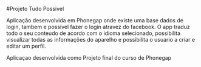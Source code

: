 #Projeto Tudo Possivel

Aplicação desenvolvida em Phonegap onde existe uma base dados de login, tambem e possivel fazer o login atravez do facebook. O app traduz todo o seu conteudo de acordo com o idioma selecionado, possibilita visualizar todas as informações do aparelho e possibilita o usuario a criar e editar um perfil.

Aplicaçao desenvolvida como Projeto final do curso de Phonegap
